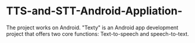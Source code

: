 # TTS-and-STT-Android-Appliation-
The project works on Android. "Texty" is an Android app development project that offers two core functions: Text-to-speech and speech-to-text.
